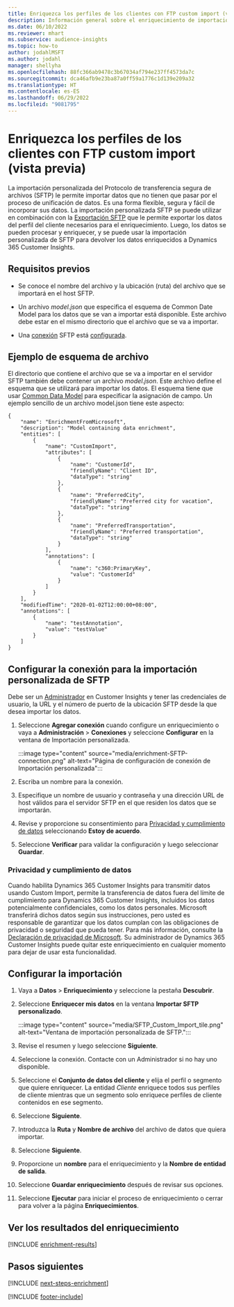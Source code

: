 ```yaml
---
title: Enriquezca los perfiles de los clientes con FTP custom import (vista previa)
description: Información general sobre el enriquecimiento de importación personalizada SFTP.
ms.date: 06/10/2022
ms.reviewer: mhart
ms.subservice: audience-insights
ms.topic: how-to
author: jodahlMSFT
ms.author: jodahl
manager: shellyha
ms.openlocfilehash: 88fc366ab9478c3b67034af794e237ff4573da7c
ms.sourcegitcommit: dca46afb9e23ba87a0ff59a1776c1d139e209a32
ms.translationtype: HT
ms.contentlocale: es-ES
ms.lasthandoff: 06/29/2022
ms.locfileid: "9081795"
---
```

# <a name="enrich-customer-profiles-with-sftp-custom-import-preview"></a>Enriquezca los perfiles de los clientes con FTP custom import (vista previa)

La importación personalizada del Protocolo de transferencia segura de archivos (SFTP) le permite importar datos que no tienen que pasar por el proceso de unificación de datos. Es una forma flexible, segura y fácil de incorporar sus datos. La importación personalizada SFTP se puede utilizar en combinación con la [Exportación SFTP](export-sftp.md) que le permite exportar los datos del perfil del cliente necesarios para el enriquecimiento. Luego, los datos se pueden procesar y enriquecer, y se puede usar la importación personalizada de SFTP para devolver los datos enriquecidos a Dynamics 365 Customer Insights.

## <a name="prerequisites"></a>Requisitos previos

- Se conoce el nombre del archivo y la ubicación (ruta) del archivo que se importará en el host SFTP.

- Un archivo *model.json* que especifica el esquema de Common Date Model para los datos que se van a importar está disponible. Este archivo debe estar en el mismo directorio que el archivo que se va a importar.

- Una [conexión](connections.md) SFTP está [configurada](#configure-the-connection-for-sftp-custom-import).

## <a name="file-schema-example"></a>Ejemplo de esquema de archivo

El directorio que contiene el archivo que se va a importar en el servidor SFTP también debe contener un archivo *model.json*. Este archivo define el esquema que se utilizará para importar los datos. El esquema tiene que usar [Common Data Model](/common-data-model/) para especificar la asignación de campo. Un ejemplo sencillo de un archivo model.json tiene este aspecto:

```
{
    "name": "EnrichmentFromMicrosoft",
    "description": "Model containing data enrichment",
    "entities": [
        {
            "name": "CustomImport",
            "attributes": [
                {
                    "name": "CustomerId",
                    "friendlyName": "Client ID",
                    "dataType": "string"
                },
                {
                    "name": "PreferredCity",
                    "friendlyName": "Preferred city for vacation",
                    "dataType": "string"
                },
                {
                    "name": "PreferredTransportation",
                    "friendlyName": "Preferred transportation",
                    "dataType": "string"
                }
            ],
            "annotations": [
                {
                    "name": "c360:PrimaryKey",
                    "value": "CustomerId"
                }
            ]
        }
    ],
    "modifiedTime": "2020-01-02T12:00:00+08:00",
    "annotations": [
        {
            "name": "testAnnotation",
            "value": "testValue"
        }
    ]
}
```

## <a name="configure-the-connection-for-sftp-custom-import"></a>Configurar la conexión para la importación personalizada de SFTP

Debe ser un [Administrador](permissions.md#admin) en Customer Insights y tener las credenciales de usuario, la URL y el número de puerto de la ubicación SFTP desde la que desea importar los datos.

1. Seleccione **Agregar conexión** cuando configure un enriquecimiento o vaya a **Administración** > **Conexiones** y seleccione **Configurar** en la ventana de Importación personalizada.

   :::image type="content" source="media/enrichment-SFTP-connection.png" alt-text="Página de configuración de conexión de Importación personalizada":::

1. Escriba un nombre para la conexión.

1. Especifique un nombre de usuario y contraseña y una dirección URL de host válidos para el servidor SFTP en el que residen los datos que se importarán.

1. Revise y proporcione su consentimiento para [Privacidad y cumplimiento de datos](#data-privacy-and-compliance) seleccionando **Estoy de acuerdo**.

1. Seleccione **Verificar** para validar la configuración y luego seleccionar **Guardar**.

### <a name="data-privacy-and-compliance"></a>Privacidad y cumplimiento de datos

Cuando habilita Dynamics 365 Customer Insights para transmitir datos usando Custom Import, permite la transferencia de datos fuera del límite de cumplimiento para Dynamics 365 Customer Insights, incluidos los datos potencialmente confidenciales, como los datos personales. Microsoft transferirá dichos datos según sus instrucciones, pero usted es responsable de garantizar que los datos cumplan con las obligaciones de privacidad o seguridad que pueda tener. Para más información, consulte la [Declaración de privacidad de Microsoft](https://go.microsoft.com/fwlink/?linkid=396732).
Su administrador de Dynamics 365 Customer Insights puede quitar este enriquecimiento en cualquier momento para dejar de usar esta funcionalidad.

## <a name="configure-the-import"></a>Configurar la importación

1. Vaya a **Datos** > **Enriquecimiento** y seleccione la pestaña **Descubrir**.

1. Seleccione **Enriquecer mis datos** en la ventana **Importar SFTP personalizado**.

   :::image type="content" source="media/SFTP_Custom_Import_tile.png" alt-text="Ventana de importación personalizada de SFTP.":::

1. Revise el resumen y luego seleccione **Siguiente**.

1. Seleccione la conexión. Contacte con un Administrador si no hay uno disponible.

1. Seleccione el **Conjunto de datos del cliente** y elija el perfil o segmento que quiere enriquecer. La entidad *Cliente* enriquece todos sus perfiles de cliente mientras que un segmento solo enriquece perfiles de cliente contenidos en ese segmento.

1. Seleccione **Siguiente**.

1. Introduzca la **Ruta** y **Nombre de archivo** del archivo de datos que quiera importar.

1. Seleccione **Siguiente**.

1. Proporcione un **nombre** para el enriquecimiento y la **Nombre de entidad de salida**.

1. Seleccione **Guardar enriquecimiento** después de revisar sus opciones.

1. Seleccione **Ejecutar** para iniciar el proceso de enriquecimiento o cerrar para volver a la página **Enriquecimientos**.

## <a name="view-enrichment-results"></a>Ver los resultados del enriquecimiento

[!INCLUDE [enrichment-results](includes/enrichment-results.md)]

## <a name="next-steps"></a>Pasos siguientes

[!INCLUDE [next-steps-enrichment](includes/next-steps-enrichment.md)]

[!INCLUDE [footer-include](includes/footer-banner.md)]
